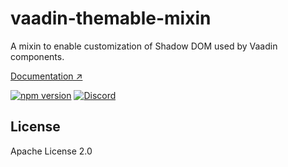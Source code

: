 # vaadin-themable-mixin

A mixin to enable customization of Shadow DOM used by Vaadin components.

[Documentation ↗](https://vaadin.com/docs/latest/styling/custom-theme/styling-components)

[![npm version](https://badgen.net/npm/v/@vaadin/vaadin-themable-mixin)](https://www.npmjs.com/package/@vaadin/vaadin-themable-mixin)
[![Discord](https://img.shields.io/discord/732335336448852018?label=discord)](https://discord.gg/PHmkCKC)

## License

Apache License 2.0
